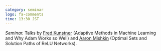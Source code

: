 ```yaml
---
category: seminar
logo: fa-comments
time: 13:30 JST
---
```


*Seminar.* Talks by [Fred Kunstner](https://fkunstner.github.io) (Adaptive Methods in Machine Learning and Why Adam Works so Well) and [Aaron Mishkin](https://cs.stanford.edu/~amishkin/) (Optimal Sets and Solution Paths of ReLU Networks). 
